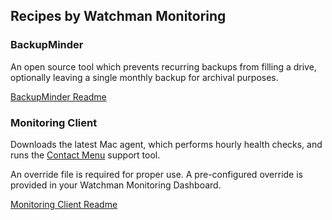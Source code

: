 Recipes by Watchman Monitoring
----------



### BackupMinder

An open source tool which prevents recurring backups from filling a drive, optionally leaving a single monthly backup for archival purposes.

[BackupMinder Readme](https://github.com/autopkg/watchmanmonitoring-recipes/tree/master/backupminder)

### Monitoring Client

Downloads the latest Mac agent, which performs hourly health checks, and runs the [Contact Menu](https://www.watchmanmonitoring.com/contact-menu) support tool.

An override file is required for proper use. A pre-configured override is provided in your Watchman Monitoring Dashboard.

[Monitoring Client Readme](https://github.com/autopkg/watchmanmonitoring-recipes/tree/master/monitoringclient)